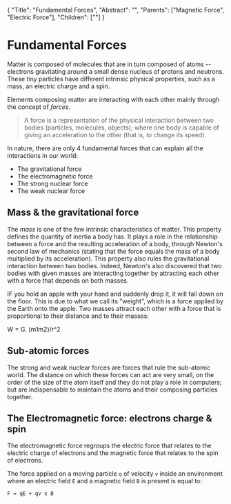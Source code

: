 {
    "Title": "Fundamental Forces",
    "Abstract": "",
    "Parents": ["Magnetic Force", "Electric Force"],
    "Children": [""]
}

# Fundamental Forces

Matter is composed of molecules that are in turn composed of atoms -- electrons gravitating around a small dense nucleus of protons and neutrons. These tiny particles have different intrinsic physical properties, such as a mass, an electric charge and a spin. 

Elements composing matter are interacting with each other mainly through the concept of _forces_. 

> A force is a representation of the physical interaction between two bodies (particles, molecules, objects); where one body is capable of giving an acceleration to the other (that is, to change its speed). 

In nature, there are only 4 fundamental forces that can explain all the interactions in our world: 

- The gravitational force
- The electromagnetic force
- The strong nuclear force
- The weak nuclear force

## Mass & the gravitational force

The _mass_ is one of the few intrinsic characteristics of matter. This property defines the quantity of inertia a body has. It plays a role in the relationship between a force and the resulting acceleration of a body, through Newton's second law of mechanics (stating that the force equals the mass of a body multiplied by its acceleration). This property also rules the gravitational interaction between two bodies. Indeed, Newton's also discovered that two bodies with given masses are interacting together by attracting each other with a force that depends on both masses. 

IF you hold an apple with your hand and suddenly drop it, it will fall down on the floor. This is due to what we call its "weight", which is a force applied by the Earth onto the apple. Two masses attract each other with a force that is proportional to their distance and to their masses:

W = G. (m1m2)/r^2

## Sub-atomic forces

The strong and weak nuclear forces are forces that rule the sub-atomic world. The distance on which these forces can act are very small, on the order of the size of the atom itself and they do not play a role in computers; but are indispensable to maintain the atoms and their composing particles together. 

## The Electromagnetic force: electrons charge & spin

The electromagnetic force regroups the electric force that relates to the electric charge of electrons and the magnetic force that relates to the spin of electrons.

The force applied on a moving particle `q` of velocity `v` inside an environment where an electric field `E` and a magnetic field `B` is present is equal to:

`F = qE + qv x B`